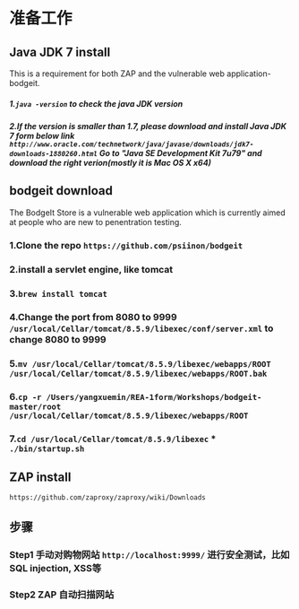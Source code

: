 # 准备工作
## Java JDK 7 install

This is a requirement for both ZAP and the vulnerable web application-bodgeit.

##### 1.`java -version` to check the java JDK version
##### 2.If the version is smaller than 1.7, please download and install Java JDK 7 form below link `http://www.oracle.com/technetwork/java/javase/downloads/jdk7-downloads-1880260.html` Go to "Java SE Development Kit 7u79" and download the right verion(mostly it is Mac OS X x64)

## bodgeit download

The BodgeIt Store is a vulnerable web application which is currently aimed at people who are new to penentration testing.

### 1.Clone the repo `https://github.com/psiinon/bodgeit`
### 2.install a servlet engine, like tomcat
### 3.`brew install tomcat`
### 4.Change the port from 8080 to 9999 `/usr/local/Cellar/tomcat/8.5.9/libexec/conf/server.xml` to change 8080 to 9999
### 5.`mv /usr/local/Cellar/tomcat/8.5.9/libexec/webapps/ROOT /usr/local/Cellar/tomcat/8.5.9/libexec/webapps/ROOT.bak`
### 6.`cp -r /Users/yangxuemin/REA-1form/Workshops/bodgeit-master/root /usr/local/Cellar/tomcat/8.5.9/libexec/webapps/ROOT`
### 7.`cd /usr/local/Cellar/tomcat/8.5.9/libexec` * `./bin/startup.sh`

## ZAP install
`https://github.com/zaproxy/zaproxy/wiki/Downloads`

## 步骤

### Step1 手动对购物网站 `http://localhost:9999/` 进行安全测试，比如SQL injection, XSS等

### Step2 ZAP 自动扫描网站
